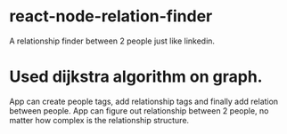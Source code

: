# react-node-relation-finder 
A relationship finder between 2 people just like linkedin.

# Used dijkstra algorithm on graph.
App can create people tags, add relationship tags and finally add relation between people.
App can figure out relationship between 2 people, no matter how complex is the relationship structure.

